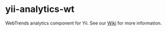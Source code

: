 yii-analytics-wt
================

WebTrends analytics component for Yii. See our [Wiki](https://github.com/TagPlanet/yii-analytics-wt/wiki) for more information.